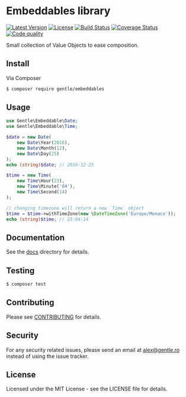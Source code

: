 # Embeddables library

[![Latest Version](https://img.shields.io/packagist/v/gentle/embeddables.svg?style=flat-square)](https://packagist.org/packages/gentle/embeddables)
[![License](https://img.shields.io/badge/license-MIT-blue.svg?style=flat-square)](LICENSE)
[![Build Status](https://img.shields.io/travis/gentlero/embeddables/master.svg?style=flat-square)](https://travis-ci.org/gentlero/embeddables)
[![Coverage Status](https://img.shields.io/scrutinizer/coverage/b/gentlero/embeddables.svg?style=flat-square)](https://scrutinizer-ci.com/b/gentlero/embeddables/?branch=master)
[![Code quality](https://img.shields.io/scrutinizer/b/gentlero/embeddables.svg?style=flat-square)](https://scrutinizer-ci.com/b/gentlero/embeddables/?branch=master)

Small collection of Value Objects to ease composition.

## Install

Via Composer

``` bash
$ composer require gentle/embeddables
```

## Usage

``` php
use Gentle\Embeddable\Date;
use Gentle\Embeddable\Time;

$date = new Date(
    new Date\Year(2016),
    new Date\Month(12),
    new Date\Day(25)
);
echo (string)$date; // 2016-12-25

$time = new Time(
    new Time\Hour(23),
    new Time\Minute('04'),
    new Time\Second(14)
);

// changing timezone will return a new `Time` object
$time = $time->withTimeZone(new \DateTimeZone('Europe/Monaco'));
echo (string)$time; // 23:04:14
```

## Documentation

See the [docs](docs) directory for details.

## Testing

``` bash
$ composer test
```

## Contributing

Please see [CONTRIBUTING](CONTRIBUTING.md) for details.

## Security

For any security related issues, please send an email at [alex@gentle.ro][maintainer-pgp] instead of using the issue tracker.

## License

Licensed under the MIT License - see the LICENSE file for details.

[maintainer-pgp]: https://keybase.io/vimishor/key.asc

